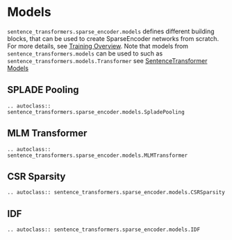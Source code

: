 # Models

`sentence_transformers.sparse_encoder.models` defines different building blocks, that can be used to create SparseEncoder networks from scratch. For more details, see [Training Overview](../../sparse_encoder/training_overview.md).
Note that models from `sentence_transformers.models` can be used to such as `sentence_transformers.models.Transformer` see [SentenceTransformer Models](../sentence_transformer/models.md)

## SPLADE Pooling
```{eval-rst}
.. autoclass:: sentence_transformers.sparse_encoder.models.SpladePooling
```

## MLM Transformer
```{eval-rst}
.. autoclass:: sentence_transformers.sparse_encoder.models.MLMTransformer
```

## CSR Sparsity
```{eval-rst}
.. autoclass:: sentence_transformers.sparse_encoder.models.CSRSparsity
```

## IDF
```{eval-rst}
.. autoclass:: sentence_transformers.sparse_encoder.models.IDF
``` 